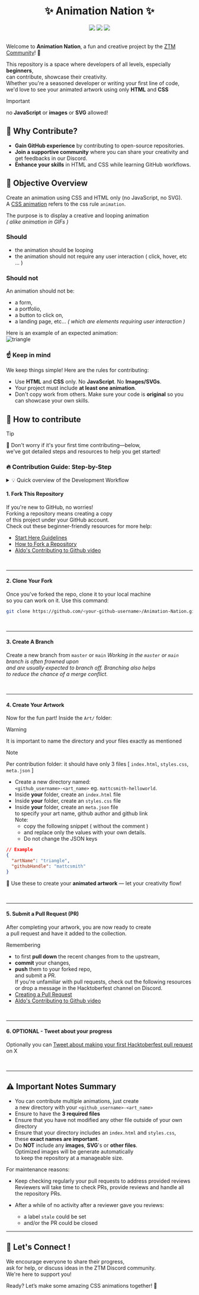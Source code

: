 <div align="center">
    <h1> ✨ Animation Nation ✨</h1>
    <img src="https://img.shields.io/github/repo-size/zero-to-mastery/Animation-Nation?style=for-the-badge" />
    <img src="https://img.shields.io/github/contributors-anon/zero-to-mastery/Animation-Nation?style=for-the-badge" />
    <img src="https://img.shields.io/github/issues-pr-closed-raw/zero-to-mastery/Animation-Nation?style=for-the-badge" />
</div>
<br />

Welcome to **Animation Nation**, a fun and creative project by the [ZTM Community](https://github.com/zero-to-mastery)! 🎉

This repository is a space where developers of all levels, especially **beginners**,  
can contribute, showcase their creativity.  
Whether you're a seasoned developer or writing your first line of code,  
we'd love to see your animated artwork using only **HTML** and **CSS**

> [!IMPORTANT]
> no **JavaScript** or **images** or **SVG** allowed!

## 🌟 Why Contribute?

- **Gain GitHub experience** by contributing to open-source repositories.
- **Join a supportive community** where you can share your creativity and get feedbacks in our Discord.
- **Enhance your skills** in HTML and CSS while learning GitHub workflows.

## 🎯 Objective Overview

Create an animation using CSS and HTML only (no JavaScript, no SVG).  
A [CSS animation](https://developer.mozilla.org/fr/docs/Web/CSS/animation) refers to the css rule `animation`.

The purpose is to display a creative and looping animation  
_( alike animation in GIFs )_

### Should

- the animation should be looping
- the animation should not require any user interaction ( click, hover, etc ... )

### Should not

An animation should not be:

- a form,
- a portfolio,
- a button to click on,
- a landing page, etc...
  _( which are elements requiring user interaction )_

Here is an example of an expected animation:  
<img src="./public/example-animation.gif" alt="triangle" />

### ☝️ Keep in mind

We keep things simple! Here are the rules for contributing:

- Use **HTML** and **CSS** only. No **JavaScript**. No **Images/SVGs**.
- Your project must include **at least one animation**.
- Don't copy work from others. Make sure your code is **original** so you can showcase your own skills.

## 🚀 How to contribute

> [!TIP]
> 📌 Don't worry if it's your first time contributing—below,  
> we've got detailed steps and resources to help you get started!

### 🔥 Contribution Guide: Step-by-Step

<details>
	<summary>💡 Quick overview of the Development Workflow</summary>

1. **Fork the repo** to your GitHub account.
2. **Clone your fork** to your local machine.
3. **Create a branch**, you should not be working in the main/master branch
4. Create a new directory in the Art directory. Naming it <your_github_username>-<your_arts_name>
5. Create your animated HTML and CSS artwork.
6. Pull down recent changes
7. **Submit a pull request (PR)** with your animated artwork
   _Ensure to review yourself in Github during your PR submission
   before definitely submitting your PR_
8. **OPTIONAL** [Tweet about making your first Hacktoberfest pull request](https://ctt.ac/36L1C), and you're done! 🎉
</details>

#### 1. Fork This Repository

If you're new to GitHub, no worries!  
Forking a repository means creating a copy  
of this project under your GitHub account.  
Check out these beginner-friendly resources for more help:

- [Start Here Guidelines](https://github.com/zero-to-mastery/start-here-guidelines)
- [How to Fork a Repository](https://docs.github.com/en/get-started/quickstart/fork-a-repo)
- [Aldo's Contributing to Github video](https://www.youtube.com/watch?v=uQLNFRviB6Q)

<br>

---

#### 2. Clone Your Fork

Once you've forked the repo, clone it to your local machine  
so you can work on it.
Use this command:

```bash
git clone https://github.com/<your-github-username>/Animation-Nation.git
```

<br>

---

#### 3. Create A Branch

Create a new branch from `master` or `main`
_Working in the `master` or `main` branch is often frowned upon  
and are usually expected to branch off. Branching also helps  
to reduce the chance of a merge conflict._

<br>

---

#### 4. Create Your Artwork

Now for the fun part! Inside the `Art/` folder:

> [!WARNING]  
> It is important to name the directory and your files exactly as mentioned

> [!NOTE]
> Per contribution folder: it should have only 3 files [ `index.html`, `styles.css`, `meta.json` ]

- Create a new directory named:  
  `<github_username>-<art_name>` eg. `mattcsmith-helloworld`.
- Inside **your** folder, create an `index.html` file
- Inside **your** folder, create an `styles.css` file
- Inside **your** folder, create an `meta.json` file  
  to specify your art name, github author and github link  
  Note:
  - copy the following snippet ( without the comment )
  - and replace only the values with your own details.
  - Do not change the JSON keys

```json
// Example
{
  "artName": "triangle",
  "githubHandle": "mattcsmith"
}
```

🎉 Use these to create your **animated artwork** — let your creativity flow!

<br>

---

#### 5. Submit a Pull Request (PR)

After completing your artwork, you are now ready to create  
a pull request and have it added to the collection.

Remembering

- to first **pull down** the recent changes from to the upstream,
- **commit** your changes,
- **push** them to your forked repo,  
  and submit a PR.  
  If you're unfamiliar with pull requests, check out the following resources  
  or drop a message in the Hacktoberfest channel on Discord.
- [Creating a Pull Request](https://docs.github.com/en/github/collaborating-with-issues-and-pull-requests/about-pull-requests)
- [Aldo's Contributing to Github video](https://www.youtube.com/watch?v=uQLNFRviB6Q)

<br>

---

#### 6. OPTIONAL - Tweet about your progress

Optionally you can [Tweet about making your first Hacktoberfest pull request](https://ctt.ac/36L1C) on X

<br>

---

## ⚠️ Important Notes Summary

- You can contribute multiple animations, just create  
  a new directory with your `<github_username>-<art_name>`
- Ensure to have the **3 required files**
- Ensure that you have not modified any other file outside of your own directory
- Ensure that your directory includes an `index.html` and `styles.css`,  
  these **exact names are important**.
- Do **NOT** include any **images**, **SVG**'s or **other files**.  
  Optimized images will be generate automatically  
  to keep the repository at a manageable size.

For maintenance reasons:

- Keep checking regularly your pull requests to address provided reviews  
  Reviewers will take time to check PRs, provide reviews and handle all  
  the repository PRs.

- After a while of no activity after a reviewer gave you reviews:
  - a label `stale` could be set
  - and/or the PR could be closed

---

## 🙌 Let's Connect !

We encourage everyone to share their progress,  
ask for help, or discuss ideas in the ZTM Discord community.  
We're here to support you!

Ready? Let’s make some amazing CSS animations together! 🚀
